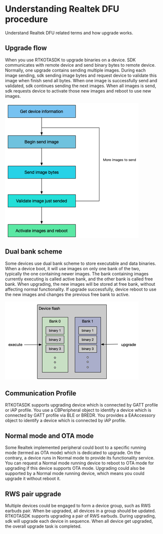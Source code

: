 #  Understanding Realtek DFU procedure

Understand Realtek DFU related terms and how upgrade works.

## Upgrade flow

When you use RTKOTASDK to upgrade binaries on a device. SDK communicates with remote device and send binary bytes to remote device. Normally, one upgrade contains sending multiple images. During each image sending, sdk sending image bytes and request device to validate this image when finish send all bytes. When one image is successfully send and validated, sdk continues sending the next images. When all images is send, sdk requests device to activate those new images and reboot to use new images.

![DFU flow](./images/DFU_flow.png "upgrade flow")

## Dual bank scheme

Some devices use dual bank scheme to store executable and data binaries. When a device boot, it will use images on only one bank of the two, typically the one containing newer images. The bank containing images currently executing is called active bank, and the other bank is called free bank. When upgrading, the new images will be stored at free bank, without affecting normal functionality. If upgrade successfully, device reboot to use the new images and changes the previous free bank to active.

![Dual bank](./images/DualBank.png "Dual bank")

## Communication Profile

RTKOTASDK supports upgrading device which is connected by GATT profile or iAP profile. You use a CBPeripheral object to identify a device which is connected by GATT profile via BLE or BREDR. You provides a EAAccessory object to identify a device which is connected by iAP profile.

## Normal mode and OTA mode

Some Realtek implemented peripheral could boot to a specific running mode (termed as OTA mode) which is dedicated to upgrade. On the contrary, a device runs in Normal mode to provide its functionality service. You can request a Normal mode running device to reboot to OTA mode for upgrading if this device supports OTA mode. Upgrading could also be supported by a Normal mode running device, which means you could upgrade it without reboot it.

## RWS pair upgrade

Multiple devices could be engaged to form a device group, such as RWS earbuds pair. When be upgraded, all devices in a group should be updated. RTKOTASDK supports upgrading a pair of RWS earbuds. During upgrading, sdk will upgrade each device in sequence. When all device get upgraded, the overall upgrade task is completed.
